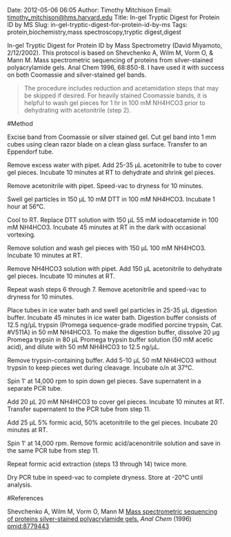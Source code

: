 Date: 2012-05-06 06:05
Author: Timothy Mitchison
Email: timothy_mitchison@hms.harvard.edu
Title: In-gel Tryptic Digest for Protein ID by MS
Slug: in-gel-tryptic-digest-for-protein-id-by-ms
Tags: protein,biochemistry,mass spectroscopy,tryptic digest,digest

In-gel Tryptic Digest for Protein ID by Mass Spectrometry
(David Miyamoto, 2/12/2002). This protocol is based on Shevchenko A, Wilm M, Vorm O, & Mann M. Mass spectrometric sequencing of proteins from silver-stained polyacrylamide gels. Anal Chem 1996, 68:850-8. I have used it with success on both Coomassie and silver-stained gel bands.




>The procedure includes reduction and acetamidation steps that may be skipped if desired. For heavily stained Coomassie bands, it is helpful to wash gel pieces for 1 hr in 100 mM NH4HCO3 prior to dehydrating with acetonitrile (step 2).




#Method

Excise band from Coomassie or silver stained gel. Cut gel band into 1 mm cubes using clean razor blade on a clean glass surface. Transfer to an Eppendorf tube.



Remove excess water with pipet. Add 25-35 µL acetonitrile to tube to cover gel pieces. Incubate 10 minutes at RT to dehydrate and shrink gel pieces.



Remove acetonitrile with pipet. Speed-vac to dryness for 10 minutes.



Swell gel particles in 150 µL 10 mM DTT in 100 mM NH4HCO3. Incubate 1 hour at 56°C.



Cool to RT. Replace DTT solution with 150 µL 55 mM iodoacetamide in 100 mM NH4HCO3. Incubate 45 minutes at RT in the dark with occasional vortexing.



Remove solution and wash gel pieces with 150 µL 100 mM NH4HCO3. Incubate 10 minutes at RT.



Remove NH4HCO3 solution with pipet. Add 150 µL acetonitrile to dehydrate gel pieces. Incubate 10 minutes at RT.



Repeat wash steps 6 through 7. Remove acetonitrile and speed-vac to dryness for 10 minutes.



Place tubes in ice water bath and swell gel particles in 25-35 µL digestion buffer. Incubate 45 minutes in ice water bath. Digestion buffer consists of 12.5 ng/µL trypsin (Promega sequence-grade modified porcine trypsin, Cat. #V511A) in 50 mM NH4HCO3. To make the digestion buffer, dissolve 20 µg Promega trypsin in 80 µL Promega trypsin buffer solution (50 mM acetic acid), and dilute with 50 mM NH4HCO3 to 12.5 ng/µL.



Remove trypsin-containing buffer. Add 5-10 µL 50 mM NH4HCO3 without trypsin to keep pieces wet during cleavage. Incubate o/n at 37°C.



Spin 1' at 14,000 rpm to spin down gel pieces. Save supernatent in a separate PCR tube.



Add 20 µL 20 mM NH4HCO3 to cover gel pieces. Incubate 10 minutes at RT. Transfer supernatent to the PCR tube from step 11.



Add 25 µL 5% formic acid, 50% acetonitrile to the gel pieces. Incubate 20 minutes at RT.



Spin 1' at 14,000 rpm. Remove formic acid/acenonitrile solution and save in the same PCR tube from step 11.



Repeat formic acid extraction (steps 13 through 14) twice more.



Dry PCR tube in speed-vac to complete dryness. Store at -20°C until analysis.





#References


Shevchenko A, Wilm M, Vorm O, Mann M [Mass spectrometric sequencing of proteins silver-stained polyacrylamide gels.](http://www.ncbi.nlm.nih.gov/pubmed/8779443) _Anal Chem_ (1996)
[pmid:8779443](http://www.ncbi.nlm.nih.gov/pubmed/8779443)





